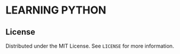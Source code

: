 # LEARNING PYTHON

<!-- LICENSE -->
## License

Distributed under the MIT License. See `LICENSE` for more information.
